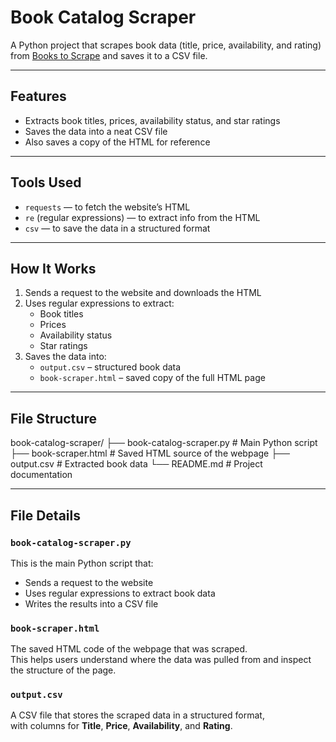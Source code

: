 # Book Catalog Scraper

A Python project that scrapes book data (title, price, availability, and rating) from [Books to Scrape](https://books.toscrape.com/) and saves it to a CSV file.

---

## Features

- Extracts book titles, prices, availability status, and star ratings  
- Saves the data into a neat CSV file  
- Also saves a copy of the HTML for reference  

---

## Tools Used

- `requests` — to fetch the website’s HTML  
- `re` (regular expressions) — to extract info from the HTML  
- `csv` — to save the data in a structured format  

---

## How It Works

1. Sends a request to the website and downloads the HTML  
2. Uses regular expressions to extract:
   - Book titles  
   - Prices  
   - Availability status  
   - Star ratings  
3. Saves the data into:
   - `output.csv` – structured book data  
   - `book-scraper.html` – saved copy of the full HTML page  

---

## File Structure

book-catalog-scraper/
├── book-catalog-scraper.py       # Main Python script
├── book-scraper.html             # Saved HTML source of the webpage
├── output.csv                    # Extracted book data
└── README.md                     # Project documentation



---

## File Details

### `book-catalog-scraper.py`

This is the main Python script that:

- Sends a request to the website  
- Uses regular expressions to extract book data  
- Writes the results into a CSV file  

### `book-scraper.html`

The saved HTML code of the webpage that was scraped.  
This helps users understand where the data was pulled from and inspect the structure of the page.

### `output.csv`

A CSV file that stores the scraped data in a structured format,  
with columns for **Title**, **Price**, **Availability**, and **Rating**.


